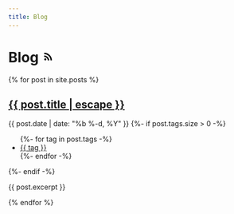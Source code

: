 ```yaml
---
title: Blog
---
```


<h1>
  Blog
  <a class="socialIcon" href="/feed.xml">
    <img height="24px" src="/images/rss+feed+24px.png" alt="RSS Feed"/>
  </a>
</h1>


{% for post in site.posts %}
  <article class="section">
    <h2 class="post-title">
      <a href="{{ post.url | relative_url }}">
        {{ post.title | escape }}
      </a>
    </h2>
    <div class="post-meta">
      <time class="post-date" datetime="{{ post.date }}">{{ post.date | date: "%b %-d, %Y" }}</time>
      {%- if post.tags.size > 0 -%}
        <ul class="post-tags">
          {%- for tag in post.tags -%}
            <li>
              <a href="tags#{{tag}}">{{ tag }}</a>
            </li>
          {%- endfor -%}
        </ul>
      {%- endif -%}
    </div>
    <p>
      {{ post.excerpt }}
    </p>
  </article>
{% endfor %}
